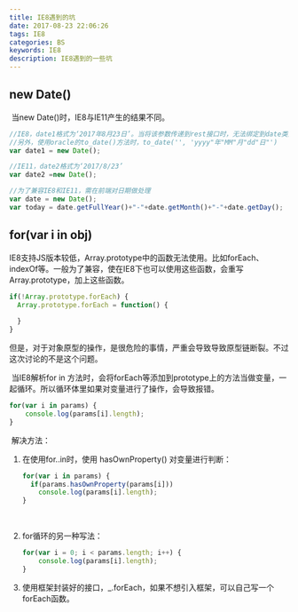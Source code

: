 ```yaml
---
title: IE8遇到的坑
date: 2017-08-23 22:06:26
tags: IE8
categories: BS
keywords: IE8
description: IE8遇到的一些坑
---
```


## new Date()

​	当new Date()时，IE8与IE11产生的结果不同。

```javascript
//IE8，date1格式为‘2017年8月23日’。当将该参数传递到rest接口时，无法绑定到date类型
//另外，使用oracle的to_date()方法时，to_date('', 'yyyy"年"MM"月"dd"日"')
var date1 = new Date();

//IE11，date2格式为‘2017/8/23’
var date2 =new Date();

//为了兼容IE8和IE11，需在前端对日期做处理
var date = new Date();
var today = date.getFullYear()+"-"+date.getMonth()+"-"+date.getDay();
```

## for(var i in obj)

​	IE8支持JS版本较低，Array.prototype中的函数无法使用。比如forEach、indexOf等。一般为了兼容，使在IE8下也可以使用这些函数，会重写Array.prototype，加上这些函数。

```javascript
if(!Array.prototype.forEach) {
  Array.prototype.forEach = function() {
      
  }
}
```

​	但是，对于对象原型的操作，是很危险的事情，严重会导致导致原型链断裂。不过这次讨论的不是这个问题。

​	当IE8解析for in 方法时，会将forEach等添加到prototype上的方法当做变量，一起循环。所以循环体里如果对变量进行了操作，会导致报错。

```javascript
for(var i in params) {
    console.log(params[i].length);
}
```

​	解决方法：

1. 在使用for..in时，使用 hasOwnProperty() 对变量进行判断：

   ```javascript
   for(var i in params) {
     if(params.hasOwnProperty(params[i]))
       console.log(params[i].length);
   }
   ```

   ​

2. for循环的另一种写法：

   ```javascript
   for(var i = 0; i < params.length; i++) {
       console.log(params[i].length);
   }
   ```

3. 使用框架封装好的接口，_.forEach，如果不想引入框架，可以自己写一个forEach函数。